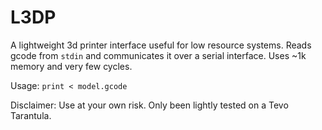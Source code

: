 L3DP
====

A lightweight 3d printer interface useful for low resource systems. Reads gcode
from `stdin` and communicates it over a serial interface. Uses ~1k memory and
very few cycles.

Usage: `print < model.gcode`

Disclaimer: Use at your own risk. Only been lightly tested on a Tevo Tarantula.
